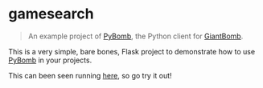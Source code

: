 # gamesearch
>An example project of [PyBomb](https://github.com/steveYeah/PyBomb), the Python client for [GiantBomb](https://www.giantbomb.com/api/).

This is a very simple, bare bones, Flask project to demonstrate how to use [PyBomb](https://github.com/steveYeah/PyBomb) in your projects.

This can been seen running [here](http://search.owndsource.net/), so go try it out!

